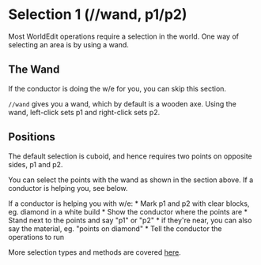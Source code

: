 # Selection 1 (//wand, p1/p2)

Most WorldEdit operations require a selection in the world. One way of selecting an area is by using a wand.

## The Wand

If the conductor is doing the w/e for you, you can skip this section.

`//wand` gives you a wand, which by default is a wooden axe. Using the wand, left-click sets p1 and right-click sets p2.

## Positions

The default selection is cuboid, and hence requires two points on opposite sides, p1 and p2.

You can select the points with the wand as shown in the section above. If a conductor is helping you, see below.

<div class="warning">
    If a conductor is helping you with w/e:
    * Mark p1 and p2 with clear blocks, eg. diamond in a white build
    * Show the conductor where the points are
        * Stand next to the points and say "p1" or "p2"
        * if they're near, you can also say the material, eg. "points on diamond"
    * Tell the conductor the operations to run
</div>

More selection types and methods are covered [here](../2-intermediate/select.md).
